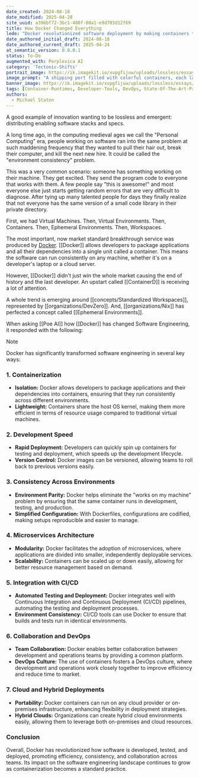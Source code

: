 ```yaml
---
date_created: 2024-08-18
date_modified: 2025-04-28
site_uuid: a396bf72-3bc1-480f-80a1-e9d703d12f69
title: How Docker Changed Everything
lede: "Docker revolutionized software deployment by making containers the new standard for portability and scalability."
date_authored_initial_draft: 2024-08-18
date_authored_current_draft: 2025-04-24
at_semantic_version: 0.0.0.1
status: To-Do
augmented_with: Perplexica AI
category: 'Tectonic-Shifts'
portrait_image: https://ik.imagekit.io/xvpgfijuw/uploads/lossless/essays/2025-05-04_portraitimage_How-Docker-Changed-Everything_84053ef6-ae1d-4e6c-ad7e-ba00d3315246_nFNqrcAnS.jpg
image_prompt: "A shipping port filled with colorful containers, each labeled with software logos, and a giant blue whale (Docker) lifting containers onto ships. The scene is vibrant, technical, and global."
banner_image: https://ik.imagekit.io/xvpgfijuw/uploads/lossless/essays/2025-05-04_bannerimage_How-Docker-Changed-Everything_2e9ab367-c44f-46a0-af0d-7d2e7d1f372b_0VO86qIFG.jpg
tags: [Container-Runtimes, Developer-Tools, DevOps, State-Of-The-Art-Practices]
authors: 
  - Michael Staton
---
```


A good example of innovation wanting to be lossless and emergent: distributing enabling software stacks and specs. 

A long time ago, in the computing medieval ages we call the "Personal Computing" era, people working on software ran into the same problem at such maddening frequency that they wanted to pull their hair out, break their computer, and kill the next new hire. It could be called the "environment consistency" problem.  

This was a very common scenario: someone has something working on their machine.  They get excited.  They send the program code to everyone that works with them.  A few people say "this is awesome!" and most everyone else just starts getting random errors that are very difficult to diagnose.  After tying up many talented people for days they finally realize that not everyone has the same version of a small code library in their private directory.  

First, we had Virtual Machines.  Then, Virtual Environments. Then, Containers. Then, Ephemeral Environments. Then, Workspaces. 

The most important, now market standard breakthrough service was produced by [Docker](https://www.docker.com/). [[Docker]] allows developers to package applications and all their dependencies into a single unit called a container. This means the software can run consistently on any machine, whether it's on a developer's laptop or a cloud server.

However, [[Docker]] didn't just win the whole market causing the end of history and the last developer.  An upstart called [[ContainerD]] is receiving a lot of attention. 

A whole trend is emerging around [[concepts/Standardized Workspaces]], represented by [[organizations/DevZero]].  And, [[organizations/Nix]] has perfected a concept called [[Ephemeral Environments]].

When asking [[Poe AI]] how [[Docker]] has changed Software Engineering, it responded with the following:

> [!NOTE]
> Docker has significantly transformed software engineering in several key ways:
> 
> ### 1. **Containerization**
> 
> - **Isolation:** Docker allows developers to package applications and their dependencies into containers, ensuring that they run consistently across different environments.
> - **Lightweight:** Containers share the host OS kernel, making them more efficient in terms of resource usage compared to traditional virtual machines.
> 
> ### 2. **Development Speed**
> 
> - **Rapid Deployment:** Developers can quickly spin up containers for testing and deployment, which speeds up the development lifecycle.
> - **Version Control:** Docker images can be versioned, allowing teams to roll back to previous versions easily.
> 
> ### 3. **Consistency Across Environments**
> 
> - **Environment Parity:** Docker helps eliminate the "works on my machine" problem by ensuring that the same container runs in development, testing, and production.
> - **Simplified Configuration:** With Dockerfiles, configurations are codified, making setups reproducible and easier to manage.
> 
> ### 4. **Microservices Architecture**
> 
> - **Modularity:** Docker facilitates the adoption of microservices, where applications are divided into smaller, independently deployable services.
> - **Scalability:** Containers can be scaled up or down easily, allowing for better resource management based on demand.
> 
> ### 5. **Integration with CI/CD**
> 
> - **Automated Testing and Deployment:** Docker integrates well with Continuous Integration and Continuous Deployment (CI/CD) pipelines, automating the testing and deployment processes.
> - **Environment Consistency:** CI/CD tools can use Docker to ensure that builds and tests run in identical environments.
> 
> ### 6. **Collaboration and DevOps**
> 
> - **Team Collaboration:** Docker enables better collaboration between development and operations teams by providing a common platform.
> - **DevOps Culture:** The use of containers fosters a DevOps culture, where development and operations work closely together to improve efficiency and reduce time to market.
> 
> ### 7. **Cloud and Hybrid Deployments**
> 
> - **Portability:** Docker containers can run on any cloud provider or on-premises infrastructure, enhancing flexibility in deployment strategies.
> - **Hybrid Clouds:** Organizations can create hybrid cloud environments easily, allowing them to leverage both on-premises and cloud resources.
> 
> ### Conclusion
> 
> Overall, Docker has revolutionized how software is developed, tested, and deployed, promoting efficiency, consistency, and collaboration across teams. Its impact on the software engineering landscape continues to grow as containerization becomes a standard practice.